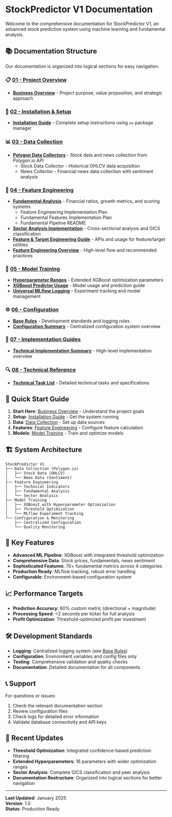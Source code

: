 # StockPredictor V1 Documentation

Welcome to the comprehensive documentation for StockPredictor V1, an advanced stock prediction system using machine learning and fundamental analysis.

## 📚 Documentation Structure

Our documentation is organized into logical sections for easy navigation:

### 📋 [01 - Project Overview](./01-project-overview/)
- **[Business Overview](./01-project-overview/business_overview.md)** - Project purpose, value proposition, and strategic approach

### 🚀 [02 - Installation & Setup](./02-installation-setup/)
- **[Installation Guide](./02-installation-setup/INSTALL.md)** - Complete setup instructions using `uv` package manager

### 📊 [03 - Data Collection](./03-data-collection/)
- **[Polygon Data Collectors](./03-data-collection/polygon/)** - Stock data and news collection from Polygon.io API
  - Stock Data Collector - Historical OHLCV data acquisition
  - News Collector - Financial news data collection with sentiment analysis

### 🔧 [04 - Feature Engineering](./04-feature-engineering/)
- **[Fundamental Analysis](./04-feature-engineering/fundamental/)** - Financial ratios, growth metrics, and scoring systems
  - Feature Engineering Implementation Plan
  - Fundamental Features Implementation Plan  
  - Fundamental Pipeline README
- **[Sector Analysis Implementation](./04-feature-engineering/SECTOR_ANALYSIS_IMPLEMENTATION.md)** - Cross-sectional analysis and GICS classification
 - **[Feature & Target Engineering Guide](./04-feature-engineering/FEATURE_AND_TARGET_ENGINEERING.md)** - APIs and usage for feature/target utilities
 - **[Feature Engineering Overview](./04-feature-engineering/README.md)** - High-level flow and recommended practices

### 🤖 [05 - Model Training](./05-model-training/)
- **[Hyperparameter Ranges](./05-model-training/hyperparameter_ranges.md)** - Extended XGBoost optimization parameters
- **[XGBoost Predictor Usage](./05-model-training/XGBOOST_PREDICTOR_USAGE.md)** - Model usage and prediction guide
- **[Universal MLflow Logging](./05-model-training/UNIVERSAL_MLFLOW_LOGGING.md)** - Experiment tracking and model management

### ⚙️ [06 - Configuration](./06-configuration/)
- **[Base Rules](./06-configuration/base_rules.md)** - Development standards and logging rules
- **[Configuration Summary](./06-configuration/CONFIGURATION_SUMMARY.md)** - Centralized configuration system overview

### 📖 [07 - Implementation Guides](./07-implementation-guides/)
- **[Technical Implementation Summary](./07-implementation-guides/technical_implementation_summary.md)** - High-level implementation overview

### 🔍 [08 - Technical Reference](./08-technical-reference/)
- **[Technical Task List](./08-technical-reference/technical_task_list.md)** - Detailed technical tasks and specifications

## 🎯 Quick Start Guide

1. **Start Here**: [Business Overview](./01-project-overview/business_overview.md) - Understand the project goals
2. **Setup**: [Installation Guide](./02-installation-setup/INSTALL.md) - Get the system running
3. **Data**: [Data Collection](./03-data-collection/) - Set up data sources
4. **Features**: [Feature Engineering](./04-feature-engineering/) - Configure feature calculation
5. **Models**: [Model Training](./05-model-training/) - Train and optimize models

## 🏗️ System Architecture

```
StockPredictor V1
├── Data Collection (Polygon.io)
│   ├── Stock Data (OHLCV)
│   └── News Data (Sentiment)
├── Feature Engineering
│   ├── Technical Indicators
│   ├── Fundamental Analysis
│   └── Sector Analysis
├── Model Training
│   ├── XGBoost with Hyperparameter Optimization
│   ├── Threshold Optimization
│   └── MLflow Experiment Tracking
└── Configuration & Monitoring
    ├── Centralized Configuration
    └── Quality Monitoring
```

## 🎨 Key Features

- **Advanced ML Pipeline**: XGBoost with integrated threshold optimization
- **Comprehensive Data**: Stock prices, fundamentals, news sentiment
- **Sophisticated Features**: 70+ fundamental metrics across 4 categories
- **Production Ready**: MLflow tracking, robust error handling
- **Configurable**: Environment-based configuration system

## 📈 Performance Targets

- **Prediction Accuracy**: 60% custom metric (directional + magnitude)
- **Processing Speed**: <2 seconds per ticker for full analysis
- **Profit Optimization**: Threshold-optimized profit per investment

## 🛠️ Development Standards

- **Logging**: Centralized logging system (see [Base Rules](./06-configuration/base_rules.md))
- **Configuration**: Environment variables and config files only
- **Testing**: Comprehensive validation and quality checks
- **Documentation**: Detailed documentation for all components

## 📞 Support

For questions or issues:
1. Check the relevant documentation section
2. Review configuration files
3. Check logs for detailed error information
4. Validate database connectivity and API keys

## 🔄 Recent Updates

- **Threshold Optimization**: Integrated confidence-based prediction filtering
- **Extended Hyperparameters**: 16 parameters with wider optimization ranges  
- **Sector Analysis**: Complete GICS classification and peer analysis
- **Documentation Restructure**: Organized into logical sections for better navigation

---

**Last Updated**: January 2025  
**Version**: 1.0  
**Status**: Production Ready 